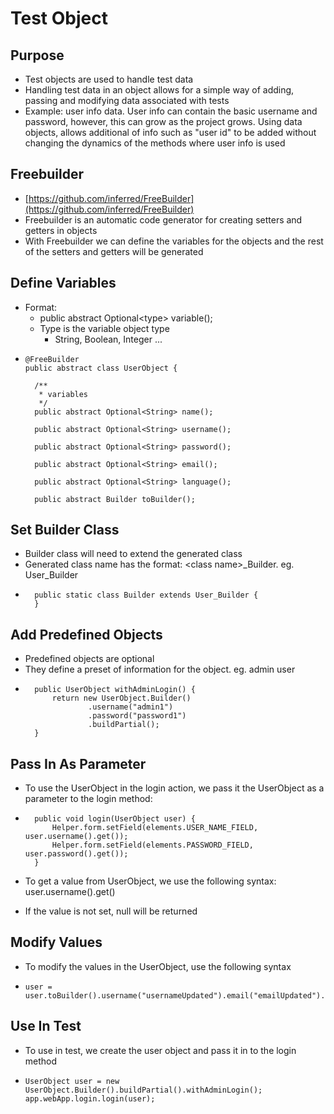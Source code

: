 # Test Object

## Purpose

* Test objects are used to handle test data
* Handling test data in an object allows for a simple way of adding, passing and modifying data associated with tests
* Example: user info data. User info can contain the basic username and password, however, this can grow as the project grows. Using data objects, allows additional of info such as "user id" to be added without changing the dynamics of the methods where user info is used

## Freebuilder

* [https://github.com/inferred/FreeBuilder](https://github.com/inferred/FreeBuilder)
* Freebuilder is an automatic code generator for creating setters and getters in objects
* With Freebuilder we can define the variables for the objects and the rest of the setters and getters will be generated

## Define Variables

* Format:
  * public abstract Optional&lt;type&gt; variable\(\);
  * Type is the variable object type
    * String, Boolean, Integer ...
* ```text
  @FreeBuilder
  public abstract class UserObject {

  	/**
  	 * variables
  	 */
  	public abstract Optional<String> name();

  	public abstract Optional<String> username();

  	public abstract Optional<String> password();

  	public abstract Optional<String> email();
	
  	public abstract Optional<String> language();
	
  	public abstract Builder toBuilder();
  ```

## Set Builder Class

* Builder class will need to extend the generated class 
* Generated class name has the format: &lt;class name&gt;\_Builder. eg. User\_Builder
* ```text
  	public static class Builder extends User_Builder {
  	}
  ```

## Add Predefined Objects

* Predefined objects are optional
* They define a preset of information for the object. eg. admin user
* ```text
  	public UserObject withAdminLogin() {
  		return new UserObject.Builder()
  				.username("admin1")
  				.password("password1")
  				.buildPartial();
  	}
  ```

## Pass In As Parameter

* To use the UserObject in the login action, we pass it the UserObject as a parameter to the login method:
* ```text
  	public void login(UserObject user) {
  		Helper.form.setField(elements.USER_NAME_FIELD, user.username().get());
  		Helper.form.setField(elements.PASSWORD_FIELD, user.password().get());
  	}
  ```

* To get a value from UserObject, we use the following syntax: user.username\(\).get\(\)
* If the value is not set, null will be returned

## Modify Values

* To modify the values in the UserObject, use the following syntax
* ```text
  user = user.toBuilder().username("usernameUpdated").email("emailUpdated").buildPartial();

  ```



## Use In Test

* To use in test, we create the user object and pass it in to the login method
* ```text
  UserObject user = new UserObject.Builder().buildPartial().withAdminLogin();
  app.webApp.login.login(user);
  ```





